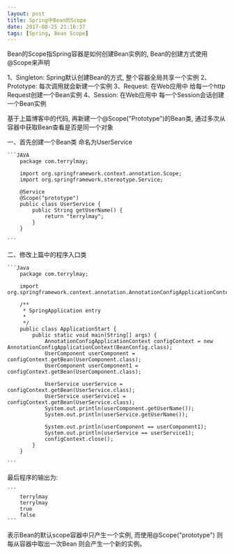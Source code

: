 ```yaml
---
layout: post
title: Spring中Bean的Scope
date: 2017-08-25 21:16:37
tags: [Spring, Bean Scope]
---
```


Bean的Scope指Spring容器是如何创建Bean实例的, Bean的创建方式使用@Scope来声明

1、Singleton: Spring默认创建Bean的方式, 整个容器全局共享一个实例
2、Prototype: 每次调用就会新建一个实例
3、Request: 在Web应用中 给每一个http Request创建一个Bean实例
4、Session: 在Web应用中 每一个Session会话创建一个Bean实例

基于上篇博客中的代码, 再新建一个@Scope("Prototype")的Bean类, 通过多次从容器中获取Bean查看是否是同一个对象

一、首先创建一个Bean类 命名为UserService

	```JAVA
		package com.terrylmay;

		import org.springframework.context.annotation.Scope;
		import org.springframework.stereotype.Service;

		@Service
		@Scope("prototype")
		public class UserService {
			public String getUserName() {
				return "terrylmay";
			}
		}

	``` 

二、修改上篇中的程序入口类

	```Java
		package com.terrylmay;

		import org.springframework.context.annotation.AnnotationConfigApplicationContext;

		/**
		 * SpringApplication entry
		 *
		 */
		public class ApplicationStart {
			public static void main(String[] args) {
				AnnotationConfigApplicationContext configContext = new AnnotationConfigApplicationContext(BeanConfig.class);
				UserComponent userComponent = configContext.getBean(UserComponent.class);
				UserComponent userComponent1 = configContext.getBean(UserComponent.class);

				UserService userService = configContext.getBean(UserService.class);
				UserService userService1 = configContext.getBean(UserService.class);
				System.out.println(userComponent.getUserName());
				System.out.println(userService.getUserName());

				System.out.println(userComponent == userComponent1);
				System.out.println(userService == userService1);
				configContext.close();
			}
		}

	```
最后程序的输出为:

	```
		terrylmay
		terrylmay
		true
		false
	```
表示Bean的默认scope容器中只产生一个实例, 而使用@Scope("prototype") 则每从容器中取出一次Bean 则会产生一个新的实例。